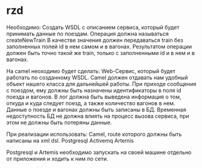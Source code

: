 # rzd
Необходимо: Создать WSDL с описанием сервиса, который будет принимать данные по поездам. Операция должна называться createNewTrain В качестве значения должен передаваться train без заполненных полей id в нем самом и в вагонах. Результатом операции должен быть точно такой же train, только с заполненными id и в нем и в вагонах.

На camel неоходимо будет сделать: Web-Сервис, который будет работать по созданному WSDL. Camel должен отдавать нам удобный объект нашего класса для дальнейшей работы. При приходе сообщения с поездом, ему должны быть назначены идентификаторы в поля id поезда и вагонов. В лог должна быть выведена информация о том, откуда и куда следует поезд, а также количество вагонов в нем. Данные о поезде и вагонах должны быть записаны в БД. Временная недоступность БД не должна влиять на процесс вызова сервиса, при этом не должны быть потеряны данные.

При реализации использовать: Camel, route которого должны быть написаны на xml dsl. Postgresql Activemq Artemis

Postgresql и Artemis необходимо запускать на своей машине отдельно от приложения и ходить к ним по сети.
